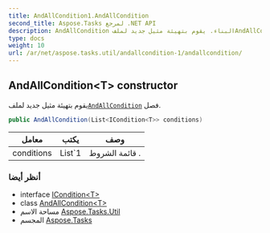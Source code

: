 ```yaml
---
title: AndAllCondition1.AndAllCondition
second_title: Aspose.Tasks لمرجع .NET API
description: AndAllCondition البناء. يقوم بتهيئة مثيل جديد لملفAndAllCondition فصل.
type: docs
weight: 10
url: /ar/net/aspose.tasks.util/andallcondition-1/andallcondition/
---
```

## AndAllCondition&lt;T&gt; constructor

يقوم بتهيئة مثيل جديد لملف[`AndAllCondition`](../) فصل.

```csharp
public AndAllCondition(List<ICondition<T>> conditions)
```

| معامل | يكتب | وصف |
| --- | --- | --- |
| conditions | List`1 | قائمة الشروط . |

### أنظر أيضا

* interface [ICondition&lt;T&gt;](../../icondition-1/)
* class [AndAllCondition&lt;T&gt;](../)
* مساحة الاسم [Aspose.Tasks.Util](../../andallcondition-1/)
* المجسم [Aspose.Tasks](../../../)


